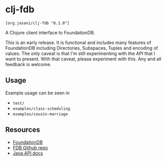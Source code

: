# clj-fdb

    [org.jasani/clj-fdb "0.1.0"]

A Clojure client interface to FoundationDB.

This is an early release.  It is functional and includes many features
of FoundationDB including Directories, Subspaces, Tuples and encoding
of values.  The only caveat is that I'm still experimenting with the
API that I want to present.  With that caveat, please experiment with
this.  Any and all feedback is welcome.

## Usage

Example usage can be seen in

* `test/`
* `examples/class-scheduling`
* `examples/cousin-marriage`

## Resources

* [FoundationDB](https://www.foundationdb.org/)
* [FDB Github repo](https://www.github.com/apple/foundationdb/)
* [Java API docs](https://apple.github.io/foundationdb/javadoc/index.html)
